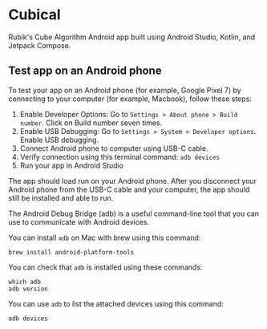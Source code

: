 # Cubical

Rubik's Cube Algorithm Android app built using Android Studio, Kotlin, and Jetpack Compose.

## Test app on an Android phone

To test your app on an Android phone (for example, Google Pixel 7) by connecting to your computer (for example, Macbook),
follow these steps:
1. Enable Developer Options: Go to `Settings > About phone > Build number`. Click on Build number seven times.
2. Enable USB Debugging: Go to `Settings > System > Developer options`. Enable USB debugging.
3. Connect Android phone to computer using USB-C cable.
4. Verify connection using this terminal command: `adb devices`
5. Run your app in Android Studio

The app should load run on your Android phone.
After you disconnect your Android phone from the USB-C cable and your computer,
the app should still be installed and able to run. 

The Android Debug Bridge (adb) is a useful command-line tool that you can use to communicate with Android devices.

You can install `adb` on Mac with brew using this command:
```
brew install android-platform-tools
```
You can check that `adb` is installed using these commands:
```
which adb
adb version
```
You can use `adb` to list the attached devices using this command:
```
adb devices
```
